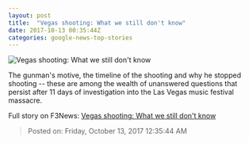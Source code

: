 ```yaml
---
layout: post
title:  "Vegas shooting: What we still don't know"
date: 2017-10-13 00:35:44Z
categories: google-news-top-stories
---
```


![Vegas shooting: What we still don't know](http://i2.cdn.cnn.com/cnnnext/dam/assets/171003161018-01-paddocks-room-mandalay-bay-super-tease.jpg)

The gunman's motive, the timeline of the shooting and why he stopped shooting -- these are among the wealth of unanswered questions that persist after 11 days of investigation into the Las Vegas music festival massacre.


Full story on F3News: [Vegas shooting: What we still don't know](http://www.f3nws.com/n/GjKkSE)

> Posted on: Friday, October 13, 2017 12:35:44 AM
